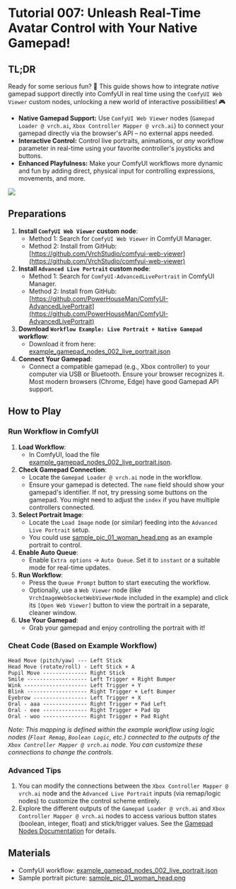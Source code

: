# Tutorial 007: Unleash Real-Time Avatar Control with Your Native Gamepad!

## TL;DR

Ready for some serious fun? 🚀 This guide shows how to integrate *native* gamepad support directly into ComfyUI in real time using the `ComfyUI Web Viewer` custom nodes, unlocking a new world of interactive possibilities! 🎮

*   **Native Gamepad Support:** Use `ComfyUI Web Viewer` nodes (`Gamepad Loader @ vrch.ai`, `Xbox Controller Mapper @ vrch.ai`) to connect your gamepad directly via the browser's API – no external apps needed.
*   **Interactive Control:** Control live portraits, animations, or *any* workflow parameter in real-time using your favorite controller's joysticks and buttons.
*   **Enhanced Playfulness:** Make your ComfyUI workflows more dynamic and fun by adding direct, physical input for controlling expressions, movements, and more.

![](../example_workflows/example_gamepad_nodes_002_live_portrait.png)

## Preparations

1.  **Install `ComfyUI Web Viewer` custom node**:
    *   Method 1: Search for `ComfyUI Web Viewer` in ComfyUI Manager.
    *   Method 2: Install from GitHub: [https://github.com/VrchStudio/comfyui-web-viewer](https://github.com/VrchStudio/comfyui-web-viewer)
2.  **Install `Advanced Live Portrait` custom node**:
    *   Method 1: Search for `ComfyUI-AdvancedLivePortrait` in ComfyUI Manager.
    *   Method 2: Install from GitHub: [https://github.com/PowerHouseMan/ComfyUI-AdvancedLivePortrait](https://github.com/PowerHouseMan/ComfyUI-AdvancedLivePortrait)
3.  **Download `Workflow Example: Live Portrait + Native Gamepad` workflow**:
    *   Download it from here: [example_gamepad_nodes_002_live_portrait.json](https://github.com/VrchStudio/comfyui-web-viewer/blob/main/example_workflows/example_gamepad_nodes_002_live_portrait.json)
4.  **Connect Your Gamepad**:
    *   Connect a compatible gamepad (e.g., Xbox controller) to your computer via USB or Bluetooth. Ensure your browser recognizes it. Most modern browsers (Chrome, Edge) have good Gamepad API support.

## How to Play

### Run Workflow in ComfyUI

1.  **Load Workflow**:
    *   In ComfyUI, load the file [example_gamepad_nodes_002_live_portrait.json](https://github.com/VrchStudio/comfyui-web-viewer/blob/main/example_workflows/example_gamepad_nodes_002_live_portrait.json).
2.  **Check Gamepad Connection**:
    *   Locate the `Gamepad Loader @ vrch.ai` node in the workflow.
    *   Ensure your gamepad is detected. The `name` field should show your gamepad's identifier. If not, try pressing some buttons on the gamepad. You might need to adjust the `index` if you have multiple controllers connected.
3.  **Select Portrait Image**:
    *   Locate the `Load Image` node (or similar) feeding into the `Advanced Live Portrait` setup.
    *   You could use [sample_pic_01_woman_head.png](https://raw.githubusercontent.com/VrchStudio/comfyui-web-viewer/refs/heads/main/assets/images/sample_pic_01_woman_head.png) as an example portrait to control.
4.  **Enable Auto Queue**:
    *   Enable `Extra options` -> `Auto Queue`. Set it to `instant` or a suitable mode for real-time updates.
5.  **Run Workflow**:
    *   Press the `Queue Prompt` button to start executing the workflow.
    *   Optionally, use a `Web Viewer` node (like `VrchImageWebSocketWebViewerNode` included in the example) and click its `[Open Web Viewer]` button to view the portrait in a separate, cleaner window.
6.  **Use Your Gamepad**:
    *   Grab your gamepad and enjoy controlling the portrait with it!

### Cheat Code (Based on Example Workflow)

```
Head Move (pitch/yaw) --- Left Stick
Head Move (rotate/roll) - Left Stick + A
Pupil Move -------------- Right Stick
Smile ------------------- Left Trigger + Right Bumper
Wink -------------------- Left Trigger + Y
Blink ------------------- Right Trigger + Left Bumper
Eyebrow ----------------- Left Trigger + X
Oral - aaa -------------- Right Trigger + Pad Left
Oral - eee -------------- Right Trigger + Pad Up
Oral - woo -------------- Right Trigger + Pad Right
```

*Note: This mapping is defined within the example workflow using logic nodes (`Float Remap`, `Boolean Logic`, etc.) connected to the outputs of the `Xbox Controller Mapper @ vrch.ai` node. You can customize these connections to change the controls.*

### Advanced Tips

1.  You can modify the connections between the `Xbox Controller Mapper @ vrch.ai` node and the `Advanced Live Portrait` inputs (via remap/logic nodes) to customize the control scheme entirely.
2.  Explore the different outputs of the `Gamepad Loader @ vrch.ai` and `Xbox Controller Mapper @ vrch.ai` nodes to access various button states (boolean, integer, float) and stick/trigger values. See the [Gamepad Nodes Documentation](./gamepad_nodes.md) for details.

## Materials

-   ComfyUI workflow: [example_gamepad_nodes_002_live_portrait.json](https://github.com/VrchStudio/comfyui-web-viewer/blob/main/example_workflows/example_gamepad_nodes_002_live_portrait.json)
-   Sample portrait picture: [sample_pic_01_woman_head.png](https://raw.githubusercontent.com/VrchStudio/comfyui-web-viewer/refs/heads/main/assets/images/sample_pic_01_woman_head.png)
